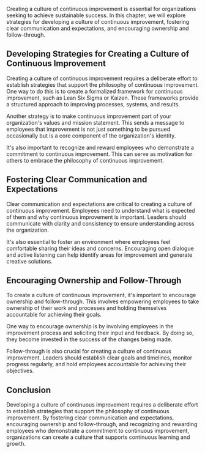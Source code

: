 
Creating a culture of continuous improvement is essential for organizations seeking to achieve sustainable success. In this chapter, we will explore strategies for developing a culture of continuous improvement, fostering clear communication and expectations, and encouraging ownership and follow-through.

Developing Strategies for Creating a Culture of Continuous Improvement
----------------------------------------------------------------------

Creating a culture of continuous improvement requires a deliberate effort to establish strategies that support the philosophy of continuous improvement. One way to do this is to create a formalized framework for continuous improvement, such as Lean Six Sigma or Kaizen. These frameworks provide a structured approach to improving processes, systems, and results.

Another strategy is to make continuous improvement part of your organization's values and mission statement. This sends a message to employees that improvement is not just something to be pursued occasionally but is a core component of the organization's identity.

It's also important to recognize and reward employees who demonstrate a commitment to continuous improvement. This can serve as motivation for others to embrace the philosophy of continuous improvement.

Fostering Clear Communication and Expectations
----------------------------------------------

Clear communication and expectations are critical to creating a culture of continuous improvement. Employees need to understand what is expected of them and why continuous improvement is important. Leaders should communicate with clarity and consistency to ensure understanding across the organization.

It's also essential to foster an environment where employees feel comfortable sharing their ideas and concerns. Encouraging open dialogue and active listening can help identify areas for improvement and generate creative solutions.

Encouraging Ownership and Follow-Through
----------------------------------------

To create a culture of continuous improvement, it's important to encourage ownership and follow-through. This involves empowering employees to take ownership of their work and processes and holding themselves accountable for achieving their goals.

One way to encourage ownership is by involving employees in the improvement process and soliciting their input and feedback. By doing so, they become invested in the success of the changes being made.

Follow-through is also crucial for creating a culture of continuous improvement. Leaders should establish clear goals and timelines, monitor progress regularly, and hold employees accountable for achieving their objectives.

Conclusion
----------

Developing a culture of continuous improvement requires a deliberate effort to establish strategies that support the philosophy of continuous improvement. By fostering clear communication and expectations, encouraging ownership and follow-through, and recognizing and rewarding employees who demonstrate a commitment to continuous improvement, organizations can create a culture that supports continuous learning and growth.
